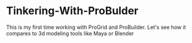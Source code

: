 # Tinkering-With-ProBulder
This is my first time working with ProGrid and ProBuilder. Let's see how it compares to 3d modeling tools like Maya or Blender
